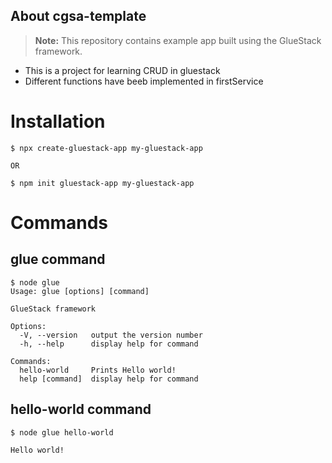 ## About cgsa-template

> **Note:** This repository contains example app built using the GlueStack framework.

- This is a project for learning CRUD in gluestack
- Different functions have beeb implemented in firstService

# Installation

```shell
$ npx create-gluestack-app my-gluestack-app

OR

$ npm init gluestack-app my-gluestack-app
```

# Commands

## glue command

```shell
$ node glue
Usage: glue [options] [command]

GlueStack framework

Options:
  -V, --version   output the version number
  -h, --help      display help for command

Commands:
  hello-world     Prints Hello world!
  help [command]  display help for command
```

## hello-world command

```shell
$ node glue hello-world

Hello world!
```

